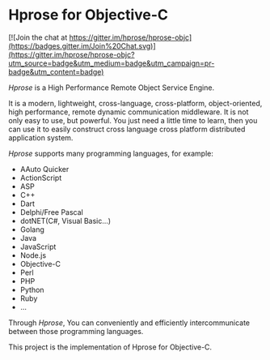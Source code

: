 # Hprose for Objective-C

[![Join the chat at https://gitter.im/hprose/hprose-objc](https://badges.gitter.im/Join%20Chat.svg)](https://gitter.im/hprose/hprose-objc?utm_source=badge&utm_medium=badge&utm_campaign=pr-badge&utm_content=badge)

*Hprose* is a High Performance Remote Object Service Engine.

It is a modern, lightweight, cross-language, cross-platform, object-oriented, high performance, remote dynamic communication middleware. It is not only easy to use, but powerful. You just need a little time to learn, then you can use it to easily construct cross language cross platform distributed application system.

*Hprose* supports many programming languages, for example:

* AAuto Quicker
* ActionScript
* ASP
* C++
* Dart
* Delphi/Free Pascal
* dotNET(C#, Visual Basic...)
* Golang
* Java
* JavaScript
* Node.js
* Objective-C
* Perl
* PHP
* Python
* Ruby
* ...

Through *Hprose*, You can conveniently and efficiently intercommunicate between those programming languages.

This project is the implementation of Hprose for Objective-C.
